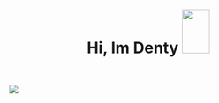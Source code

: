 <h1 align="center">
Hi, Im Denty
  <img src="https://cdn3.emoji.gg/emojis/8807-sao-alicesip.png" height="80" width="50"></h1>
<br/>

![](https://komarev.com/ghpvc/?username=DentyTxr&color=blueviolet)

```diff

```
